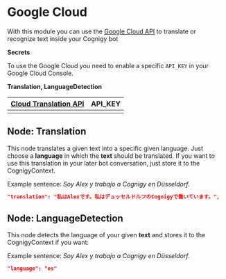 # Google Cloud

With this module you can use the [Google Cloud API](https://console.cloud.google.com/) to translate or recognize text inside your Cognigy bot

**Secrets**

To use the Google Cloud you need to enable a specific `API_KEY` in your Google Cloud Console.

**Translation, LanguageDetection**

| [Cloud Translation API](https://console.cloud.google.com/apis/library/translate.googleapis.com?q=translation&id=c22f20ba-6a29-40ae-9084-8bc264a97fc2&project=boreal-physics-231713) | API_KEY |
| ------------------------------------------------------------ | ------- |
|                                                              |         |

## Node: Translation

This node translates a given text into a specific given language. Just choose a **language** in which the **text** should be translated. If you want to use this translation in your later bot conversation, just store it to the CognigyContext.

Example sentence: *Soy Alex y trabajo a Cognigy en Düsseldorf.*

```json
"translation": "私はAlexです。私はデュッセルドルフのCognigyで働いています。",
```



## Node: LanguageDetection

This node detects the language of your given **text** and stores it to the CognigyContext if you want:

Example sentence: *Soy Alex y trabajo a Cognigy en Düsseldorf.*

```json
"language": "es"
```